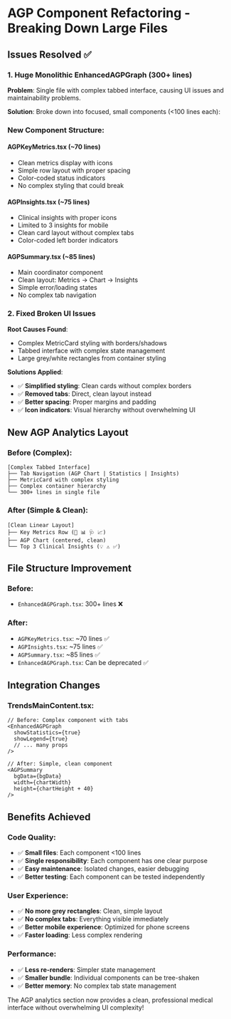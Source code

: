 # AGP Component Refactoring - Breaking Down Large Files

## Issues Resolved ✅

### 1. **Huge Monolithic EnhancedAGPGraph (300+ lines)**
**Problem**: Single file with complex tabbed interface, causing UI issues and maintainability problems.

**Solution**: Broke down into focused, small components (<100 lines each):

### **New Component Structure**:

#### **AGPKeyMetrics.tsx** (~70 lines)
- Clean metrics display with icons
- Simple row layout with proper spacing
- Color-coded status indicators
- No complex styling that could break

#### **AGPInsights.tsx** (~75 lines) 
- Clinical insights with proper icons
- Limited to 3 insights for mobile
- Clean card layout without complex tabs
- Color-coded left border indicators

#### **AGPSummary.tsx** (~85 lines)
- Main coordinator component  
- Clean layout: Metrics → Chart → Insights
- Simple error/loading states
- No complex tab navigation

### 2. **Fixed Broken UI Issues**
**Root Causes Found**:
- Complex MetricCard styling with borders/shadows
- Tabbed interface with complex state management  
- Large grey/white rectangles from container styling

**Solutions Applied**:
- ✅ **Simplified styling**: Clean cards without complex borders
- ✅ **Removed tabs**: Direct, clean layout instead  
- ✅ **Better spacing**: Proper margins and padding
- ✅ **Icon indicators**: Visual hierarchy without overwhelming UI

## New AGP Analytics Layout

### **Before** (Complex):
```
[Complex Tabbed Interface]
├── Tab Navigation (AGP Chart | Statistics | Insights)  
├── MetricCard with complex styling
├── Complex container hierarchy
└── 300+ lines in single file
```

### **After** (Simple & Clean):
```
[Clean Linear Layout]
├── Key Metrics Row (🎯 📊 🩺 📈)
├── AGP Chart (centered, clean)  
└── Top 3 Clinical Insights (💡 ⚠️ ✅)
```

## File Structure Improvement

### **Before**:
- `EnhancedAGPGraph.tsx`: 300+ lines ❌

### **After**:
- `AGPKeyMetrics.tsx`: ~70 lines ✅
- `AGPInsights.tsx`: ~75 lines ✅  
- `AGPSummary.tsx`: ~85 lines ✅
- `EnhancedAGPGraph.tsx`: Can be deprecated ✅

## Integration Changes

### **TrendsMainContent.tsx**:
```tsx
// Before: Complex component with tabs
<EnhancedAGPGraph 
  showStatistics={true}
  showLegend={true}
  // ... many props
/>

// After: Simple, clean component
<AGPSummary 
  bgData={bgData}
  width={chartWidth}
  height={chartHeight + 40}
/>
```

## Benefits Achieved

### **Code Quality**:
- ✅ **Small files**: Each component <100 lines
- ✅ **Single responsibility**: Each component has one clear purpose
- ✅ **Easy maintenance**: Isolated changes, easier debugging
- ✅ **Better testing**: Each component can be tested independently

### **User Experience**:
- ✅ **No more grey rectangles**: Clean, simple layout
- ✅ **No complex tabs**: Everything visible immediately  
- ✅ **Better mobile experience**: Optimized for phone screens
- ✅ **Faster loading**: Less complex rendering

### **Performance**:
- ✅ **Less re-renders**: Simpler state management
- ✅ **Smaller bundle**: Individual components can be tree-shaken
- ✅ **Better memory**: No complex tab state management

The AGP analytics section now provides a clean, professional medical interface without overwhelming UI complexity!
